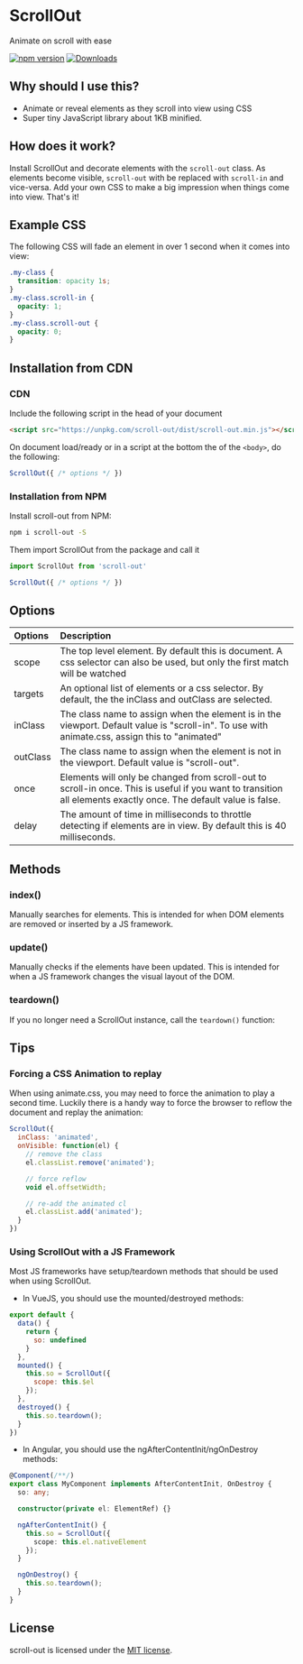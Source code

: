 # ScrollOut

Animate on scroll with ease


[![npm version](https://badge.fury.io/js/scroll-out.svg)](https://badge.fury.io/js/scroll-out) [![Downloads](https://img.shields.io/npm/dm/scroll-out.svg)](https://www.npmjs.com/package/scroll-out)

## Why should I use this?
- Animate or reveal elements as they scroll into view using CSS
- Super tiny JavaScript library about 1KB minified.

## How does it work?

Install ScrollOut and decorate elements with the ```scroll-out``` class.  As elements become visible, ```scroll-out``` with be replaced with ```scroll-in``` and vice-versa.  Add your own CSS to make a big impression when things come into view.  That's it!

## Example CSS
The following CSS will fade an element in over 1 second when it comes into view:
```css
.my-class {
  transition: opacity 1s;
}
.my-class.scroll-in {
  opacity: 1;
}
.my-class.scroll-out {
  opacity: 0;
}
```

## Installation from CDN

### CDN
Include the following script in the head of your document
```html
<script src="https://unpkg.com/scroll-out/dist/scroll-out.min.js"></script>
```
On document load/ready or in a script at the bottom the of the ```<body>```, do the following:

```js
ScrollOut({ /* options */ })
```

### Installation from NPM

Install scroll-out from NPM:
```bash
npm i scroll-out -S
```

Them import ScrollOut from the package and call it

```js
import ScrollOut from 'scroll-out'

ScrollOut({ /* options */ })
```

## Options
|Options|Description|
|:-|:-|
|scope|The top level element.  By default this is document. A css selector can also be used, but only the first match will be watched|
|targets|An optional list of elements or a css selector.  By default, the the inClass and outClass are selected.|
|inClass|The class name to assign when the element is in the viewport.  Default value is "scroll-in". To use with animate.css, assign this to "animated"|
|outClass|The class name to assign when the element is not in the viewport.  Default value is "scroll-out".|
|once|Elements will only be changed from scroll-out to scroll-in once.  This is useful if you want to transition all elements exactly once.  The default value is false.|
|delay|The amount of time in milliseconds to throttle detecting if elements are in view. By default this is 40 milliseconds.| 

## Methods

### index()
Manually searches for elements.  This is intended for when DOM elements are removed or inserted by a JS framework.

### update()
Manually checks if the elements have been updated.  This is intended for when a JS framework changes the visual layout of the DOM.

### teardown()
If you no longer need a ScrollOut instance, call the ```teardown()``` function:


## Tips

### Forcing a CSS Animation to replay
When using animate.css, you may need to force the animation to play a second time.  Luckily there is a handy way to force the browser to reflow the document and replay the animation:

```js
ScrollOut({
  inClass: 'animated',
  onVisible: function(el) {
    // remove the class
    el.classList.remove('animated');

    // force reflow
    void el.offsetWidth;

    // re-add the animated cl
    el.classList.add('animated');
  }
})
```

### Using ScrollOut with a JS Framework
Most JS frameworks have setup/teardown methods that should be used when using ScrollOut.

- In VueJS, you should use the mounted/destroyed methods:
```js
export default {
  data() {
    return {
      so: undefined
    }
  },
  mounted() {
    this.so = ScrollOut({
      scope: this.$el
    });
  },
  destroyed() {
    this.so.teardown();
  }
})
```

- In Angular, you should use the ngAfterContentInit/ngOnDestroy methods:
```ts
@Component(/**/)
export class MyComponent implements AfterContentInit, OnDestroy {
  so: any;

  constructor(private el: ElementRef) {}

  ngAfterContentInit() {
    this.so = ScrollOut({
      scope: this.el.nativeElement
    });
  }

  ngOnDestroy() {
    this.so.teardown();
  }
}
```

## License

scroll-out is licensed under the [MIT license](http://opensource.org/licenses/MIT).